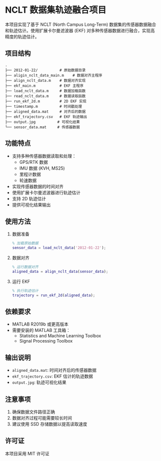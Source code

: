# NCLT 数据集轨迹融合项目

本项目实现了基于 NCLT (North Campus Long-Term) 数据集的传感器数据融合和轨迹估计。使用扩展卡尔曼滤波器 (EKF) 对多种传感器数据进行融合，实现高精度的轨迹估计。

## 项目结构

```
.
├── 2012-01-22/          # 原始数据目录
├── aligin_nclt_data_main.m    # 数据对齐主程序
├── align_nclt_data.m    # 数据对齐实现
├── ekf_main.m           # EKF 主程序
├── load_nclt_data.m     # 数据加载函数
├── read_nclt_data.m     # 数据读取函数
├── run_ekf_2d.m         # 2D EKF 实现
├── timestamp.m          # 时间戳处理
├── aligned_data.mat     # 对齐后的数据
├── ekf_trajectory.csv   # EKF 轨迹输出
├── output.jpg          # 可视化结果
└── sensor_data.mat     # 传感器数据
```

## 功能特点

- 支持多种传感器数据读取和处理：
  - GPS/RTK 数据
  - IMU 数据 (KVH, MS25)
  - 里程计数据
  - 轮速数据
- 实现传感器数据的时间对齐
- 使用扩展卡尔曼滤波器进行轨迹估计
- 支持 2D 轨迹估计
- 提供可视化结果输出

## 使用方法

1. 数据准备
   ```matlab
   % 加载原始数据
   sensor_data = load_nclt_data('2012-01-22');
   ```

2. 数据对齐
   ```matlab
   % 运行数据对齐
   aligned_data = align_nclt_data(sensor_data);
   ```

3. 运行 EKF
   ```matlab
   % 执行轨迹估计
   trajectory = run_ekf_2d(aligned_data);
   ```

## 依赖要求

- MATLAB R2019b 或更高版本
- 需要安装的 MATLAB 工具箱：
  - Statistics and Machine Learning Toolbox
  - Signal Processing Toolbox

## 输出说明

- `aligned_data.mat`: 时间对齐后的传感器数据
- `ekf_trajectory.csv`: EKF 估计的轨迹数据
- `output.jpg`: 轨迹可视化结果

## 注意事项

1. 确保数据文件路径正确
2. 数据对齐过程可能需要较长时间
3. 建议使用 SSD 存储数据以提高读取速度

## 许可证

本项目采用 MIT 许可证 